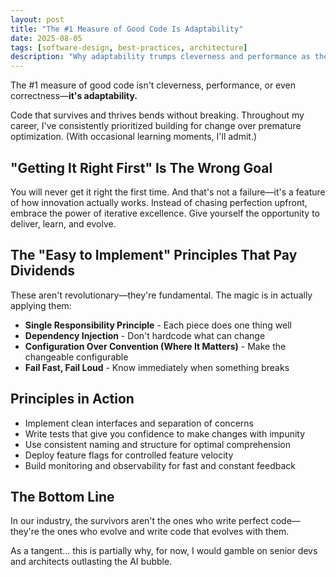 ```yaml
---
layout: post
title: "The #1 Measure of Good Code Is Adaptability"
date: 2025-08-05
tags: [software-design, best-practices, architecture]
description: "Why adaptability trumps cleverness and performance as the ultimate measure of code quality, with practical principles for building flexible systems."
---
```


The #1 measure of good code isn't cleverness, performance, or even correctness—**it's adaptability.**

Code that survives and thrives bends without breaking. Throughout my career, I've consistently prioritized building for change over premature optimization. (With occasional learning moments, I'll admit.)

## "Getting It Right First" Is The Wrong Goal

You will never get it right the first time. And that's not a failure—it's a feature of how innovation actually works. Instead of chasing perfection upfront, embrace the power of iterative excellence. Give yourself the opportunity to deliver, learn, and evolve.

## The "Easy to Implement" Principles That Pay Dividends

These aren't revolutionary—they're fundamental. The magic is in actually applying them:

- **Single Responsibility Principle** - Each piece does one thing well
- **Dependency Injection** - Don't hardcode what can change
- **Configuration Over Convention (Where It Matters)** - Make the changeable configurable
- **Fail Fast, Fail Loud** - Know immediately when something breaks

## Principles in Action

- Implement clean interfaces and separation of concerns
- Write tests that give you confidence to make changes with impunity
- Use consistent naming and structure for optimal comprehension
- Deploy feature flags for controlled feature velocity
- Build monitoring and observability for fast and constant feedback

## The Bottom Line

In our industry, the survivors aren't the ones who write perfect code—they're the ones who evolve and write code that evolves with them.

As a tangent... this is partially why, for now, I would gamble on senior devs and architects outlasting the AI bubble.
